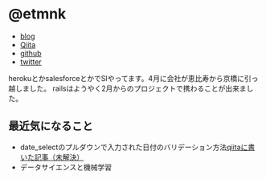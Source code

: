 # @etmnk

- [blog](http://etmnk.github.io/)
- [Qiita](http://qiita.com/etmnk)
- [github](https://github.com/etmnk)
- [twitter](https://twitter.com/etmnk)

herokuとかsalesforceとかでSIやってます。4月に会社が恵比寿から京橋に引っ越しました。
railsはようやく2月からのプロジェクトで携わることが出来ました。

## 最近気になること

* date_selectのプルダウンで入力された日付のバリデーション方法[qiitaに書いた記事（未解決）](http://qiita.com/etmnk/items/7a21203546eb50892c9f)
* データサイエンスと機械学習
